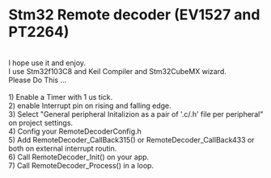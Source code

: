 # Stm32 Remote decoder (EV1527 and PT2264)
<br />
I hope use it and enjoy.
<br />
I use Stm32f103C8 and Keil Compiler and Stm32CubeMX wizard.
 <br />
Please Do This ...
<br />
<br />
1) Enable a Timer with 1 us tick.  
<br />
2) enable Interrupt pin on rising and falling edge.
<br />
3) Select "General peripheral Initalizion as a pair of '.c/.h' file per peripheral" on project settings.
<br />
4) Config your RemoteDecoderConfig.h
<br />
5) Add RemoteDecoder_CallBack315() or RemoteDecoder_CallBack433 or both on external interrupt routin.
<br />
6) Call  RemoteDecoder_Init() on your app.
<br />
7) Call RemoteDecoder_Process() in a loop.
